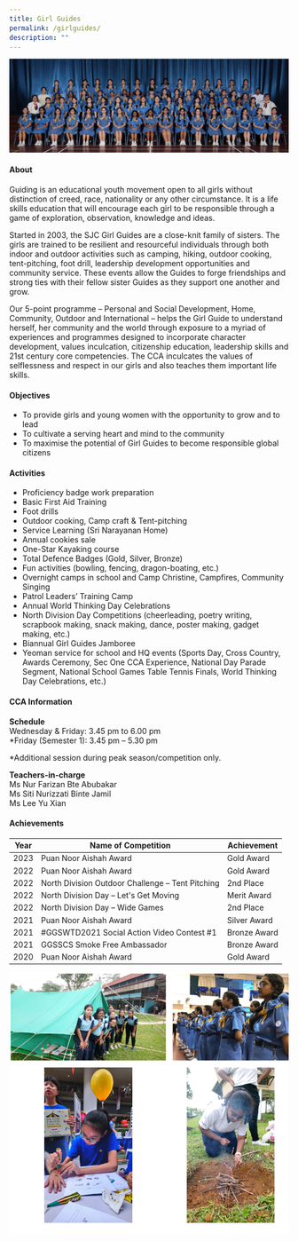 ```yaml
---
title: Girl Guides
permalink: /girlguides/
description: ""
---
```

![](/images/CCA/2023/Girl%20guides/girl%20guides.jpg)

#### **About**
Guiding is an educational youth movement open to all girls without distinction of creed, race, nationality or any other circumstance. It is a life skills education that will encourage each girl to be responsible through a game of exploration, observation, knowledge and ideas.  
  
Started in 2003, the SJC Girl Guides are a close-knit family of sisters. The girls are trained to be resilient and resourceful individuals through both indoor and outdoor activities such as camping, hiking, outdoor cooking, tent-pitching, foot drill, leadership development opportunities and community service. These events allow the Guides to forge friendships and strong ties with their fellow sister Guides as they support one another and grow.  
  
Our 5-point programme – Personal and Social Development, Home, Community, Outdoor and International – helps the Girl Guide to understand herself, her community and the world through exposure to a myriad of experiences and programmes designed to incorporate character development, values inculcation, citizenship education, leadership skills and 21st century core competencies. The CCA inculcates the values of selflessness and respect in our girls and also teaches them important life skills.

#### **Objectives**
*   To provide girls and young women with the opportunity to grow and to lead
*   To cultivate a serving heart and mind to the community
*   To maximise the potential of Girl Guides to become responsible global citizens

#### **Activities**
*   Proficiency badge work preparation
*   Basic First Aid Training
*   Foot drills
*   Outdoor cooking, Camp craft &amp; Tent-pitching
*   Service Learning (Sri Narayanan Home)
*   Annual cookies sale
*   One-Star Kayaking course
*   Total Defence Badges (Gold, Silver, Bronze)
*   Fun activities (bowling, fencing, dragon-boating, etc.)
*   Overnight camps in school and Camp Christine, Campfires, Community Singing
*   Patrol Leaders’ Training Camp
*   Annual World Thinking Day Celebrations
*   North Division Day Competitions (cheerleading, poetry writing, scrapbook making, snack making, dance, poster making, gadget making, etc.)
*   Biannual Girl Guides Jamboree
*   Yeoman service for school and HQ events (Sports Day, Cross Country, Awards Ceremony, Sec One CCA Experience, National Day Parade Segment, National School Games Table Tennis Finals, World Thinking Day Celebrations, etc.)

#### **CCA Information**

**Schedule**        
<br>Wednesday &amp; Friday: 3.45 pm to 6.00 pm
<br>*Friday (Semester 1): 3.45 pm – 5.30 pm<br>

*Additional session during peak season/competition only.

**Teachers-in-charge**
<br>Ms Nur Farizan Bte Abubakar <br> 
Ms Siti Nurizzati Binte Jamil
<br>Ms Lee Yu Xian<br>


#### **Achievements**


| Year | Name of Competition | Achievement |
| -------- | -------- | -------- |
| 2023 | Puan Noor Aishah Award | Gold Award |
| 2022 | Puan Noor Aishah Award | Gold Award |
| 2022    | North Division Outdoor Challenge – Tent Pitching | 2nd Place |
| 2022  | North Division Day – Let's Get Moving | Merit Award |
| 2022   | North Division Day – Wide Games     |   2nd Place |
| 2021    | Puan Noor Aishah Award |  Silver Award |
| 2021    | #GGSWTD2021 Social Action Video Contest #1 |   Bronze Award |
| 2021  | GGSSCS Smoke Free Ambassador |  Bronze Award|
| 2020    | Puan Noor Aishah Award  |   Gold Award |


![](/images/CCA/Uniformed%20Groups/Girl%20Guides/G2.png)